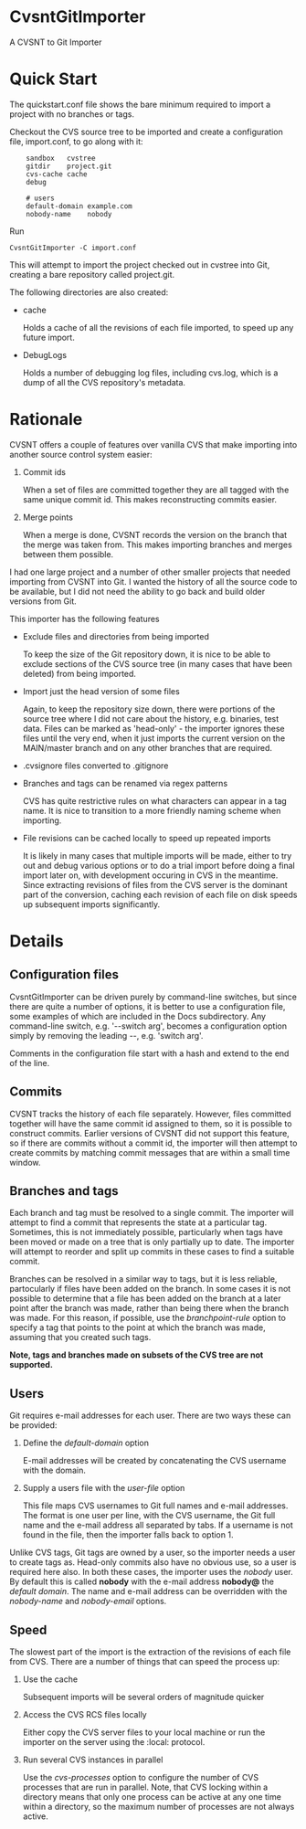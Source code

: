 CvsntGitImporter
================

A CVSNT to Git Importer

# Quick Start #

The quickstart.conf file shows the bare minimum required to import a project
with no branches or tags.

Checkout the CVS source tree to be imported and create a configuration file,
import.conf, to go along with it:

        sandbox   cvstree
        gitdir    project.git
        cvs-cache cache
        debug

        # users
        default-domain example.com
        nobody-name    nobody

Run

    CvsntGitImporter -C import.conf

This will attempt to import the project checked out in cvstree into Git,
creating a bare repository called project.git.

The following directories are also created:

* cache

  Holds a cache of all the revisions of each file imported, to speed up any
  future import.

* DebugLogs

  Holds a number of debugging log files, including cvs.log, which is a dump of
  all the CVS repository's metadata.

# Rationale #

CVSNT offers a couple of features over vanilla CVS that make importing into
another source control system easier:

1. Commit ids

   When a set of files are committed together they are all tagged with the same
   unique commit id. This makes reconstructing commits easier.

2. Merge points

   When a merge is done, CVSNT records the version on the branch that the merge
   was taken from. This makes importing branches and merges between them
   possible.

I had one large project and a number of other smaller projects that needed
importing from CVSNT into Git. I wanted the history of all the source code to be
available, but I did not need the ability to go back and build older versions
from Git.

This importer has the following features

* Exclude files and directories from being imported

  To keep the size of the Git repository down, it is nice to be able to exclude
  sections of the CVS source tree (in many cases that have been deleted) from
  being imported.

* Import just the head version of some files

  Again, to keep the repository size down, there were portions of the source
  tree where I did not care about the history, e.g. binaries, test data. Files
  can be marked as 'head-only' - the importer ignores these files until the very
  end, when it just imports the current version on the MAIN/master branch and
  on any other branches that are required.

* .cvsignore files converted to .gitignore

* Branches and tags can be renamed via regex patterns

  CVS has quite restrictive rules on what characters can appear in a tag name.
  It is nice to transition to a more friendly naming scheme when importing.

* File revisions can be cached locally to speed up repeated imports

  It is likely in many cases that multiple imports will be made, either to try
  out and debug various options or to do a trial import before doing a final
  import later on, with development occuring in CVS in the meantime. Since
  extracting revisions of files from the CVS server is the dominant part of the
  conversion, caching each revision of each file on disk speeds up subsequent
  imports significantly.

# Details #

## Configuration files ##

CvsntGitImporter can be driven purely by command-line switches, but since there
are quite a number of options, it is better to use a configuration file, some
examples of which are included in the Docs subdirectory. Any command-line
switch, e.g. '--switch arg', becomes a configuration option simply by removing
the leading --, e.g. 'switch arg'.

Comments in the configuration file start with a hash and extend to the end of
the line.

## Commits ##

CVSNT tracks the history of each file separately. However, files committed
together will have the same commit id assigned to them, so it is possible to
construct commits. Earlier versions of CVSNT did not support this feature, so if
there are commits without a commit id, the importer will then attempt to create
commits by matching commit messages that are within a small time window.

## Branches and tags ##

Each branch and tag must be resolved to a single commit. The importer will
attempt to find a commit that represents the state at a particular tag.
Sometimes, this is not immediately possible, particularly when tags have been
moved or made on a tree that is only partially up to date. The importer will
attempt to reorder and split up commits in these cases to find a suitable
commit.

Branches can be resolved in a similar way to tags, but it is less reliable,
partocularly if files have been added on the branch. In some cases it is not
possible to determine that a file has been added on the branch at a later point
after the branch was made, rather than being there when the branch was made. For
this reason, if possible, use the *branchpoint-rule* option to specify a tag
that points to the point at which the branch was made, assuming that you created
such tags.

**Note, tags and branches made on subsets of the CVS tree are not supported.**

## Users ##

Git requires e-mail addresses for each user. There are two ways these can be
provided:

1. Define the *default-domain* option

   E-mail addresses will be created by concatenating the CVS username with the
   domain.

2. Supply a users file with the *user-file* option

   This file maps CVS usernames to Git full names and e-mail addresses. The
   format is one user per line, with the CVS username, the Git full name and the
   e-mail address all separated by tabs. If a username is not found in the file,
   then the importer falls back to option 1.

Unlike CVS tags, Git tags are owned by a user, so the importer needs a user to
create tags as. Head-only commits also have no obvious use, so a user is
required here also. In both these cases, the importer uses the *nobody* user. By
default this is called **nobody** with the e-mail address **nobody@** the
*default domain*. The name and e-mail address can be overridden with the
*nobody-name* and *nobody-email* options.

## Speed ##

The slowest part of the import is the extraction of the revisions of each file
from CVS. There are a number of things that can speed the process up:

1. Use the cache

   Subsequent imports will be several orders of magnitude quicker

2. Access the CVS RCS files locally

   Either copy the CVS server files to your local machine or run the importer on
   the server using the :local: protocol.

3. Run several CVS instances in parallel

   Use the *cvs-processes* option to configure the number of CVS processes that
   are run in parallel. Note, that CVS locking within a directory means that
   only one process can be active at any one time within a directory, so the
   maximum number of processes are not always active.
